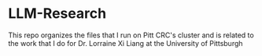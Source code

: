 # LLM-Research
This repo organizes the files that I run on Pitt CRC's cluster and is related to the work that I do for Dr. Lorraine Xi Liang at the University of Pittsburgh
